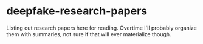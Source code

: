 # deepfake-research-papers
Listing out research papers here for reading. Overtime I'll probably organize them with summaries, not sure if that will ever materialize though.
